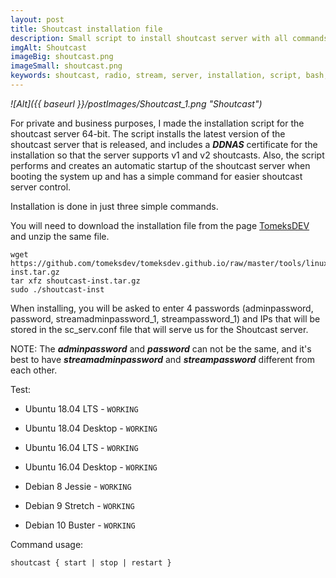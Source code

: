 ```yaml
---
layout: post
title: Shoutcast installation file
description: Small script to install shoutcast server with all commands in few lines
imgAlt: Shoutcast
imageBig: shoutcast.png
imageSmall: shoutcast.png
keywords: shoutcast, radio, stream, server, installation, script, bash, ubuntu, debian, linux, DDNAS, v1, v2, stream, password
---
```


*![Alt]({{ baseurl }}/postImages/Shoutcast_1.png "Shoutcast")*

For private and business purposes, I made the installation script for the shoutcast server 64-bit. The script installs the latest version of the shoutcast server that is released, and includes a **_DDNAS_** certificate for the installation so that the server supports v1 and v2 shoutcasts. Also, the script performs and creates an automatic startup of the shoutcast server when booting the system up and has a simple command for easier shoutcast server control.

Installation is done in just three simple commands.

You will need to download the installation file from the page [TomeksDEV](https://tomeksdev.com/tools/linux/shoutcast-inst.tar.gz) and unzip the same file.

```
wget https://github.com/tomeksdev/tomeksdev.github.io/raw/master/tools/linux/shoutcast-inst.tar.gz
tar xfz shoutcast-inst.tar.gz
sudo ./shoutcast-inst
```

When installing, you will be asked to enter 4 passwords (adminpassword, password, streamadminpassword_1, streampassword_1) and IPs that will be stored in the sc_serv.conf file that will serve us for the Shoutcast server.

NOTE: The **_adminpassword_** and **_password_** can not be the same, and it's best to have **_streamadminpassword_** and **_streampassword_** different from each other.

Test:

- Ubuntu 18.04 LTS - `WORKING`

- Ubuntu 18.04 Desktop - `WORKING`

- Ubuntu 16.04 LTS - `WORKING`

- Ubuntu 16.04 Desktop - `WORKING`

- Debian 8 Jessie - `WORKING`

- Debian 9 Stretch - `WORKING`

- Debian 10 Buster - `WORKING`



Command usage:

```
shoutcast { start | stop | restart }
```